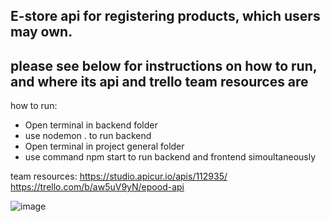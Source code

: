 E-store api for registering products, which users may own.
-----------------------------------------------------------
please see below for instructions on
how to run, and where its api and trello team resources are
------------------------------------------------------------
how to run:
- Open terminal in backend folder
- use nodemon . to run backend
- Open terminal in project general folder
- use command npm start to run backend and frontend simoultaneously

team resources:
https://studio.apicur.io/apis/112935/
https://trello.com/b/aw5uV9yN/epood-api

![image](https://github.com/user-attachments/assets/884e44a9-9ba2-4e1f-af5a-ed66ee92c8be)
